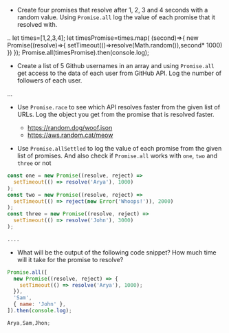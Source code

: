 - Create four promises that resolve after 1, 2, 3 and 4 seconds with a random value. Using `Promise.all` log the value of each promise that it resolved with.

..
  let times=[1,2,3,4];
  let timesPromise=times.map(
    (second)=>{
    new Promise((resolve)=>{
      setTimeout(()=>resolve(Math.random()),second*
      1000)
    })
    });
  Promise.all(timesPromise).then(console.log);


- Create a list of 5 Github usernames in an array and using `Promise.all` get access to the data of each user from GitHub API. Log the number of followers of each user.

...
 


- Use `Promise.race` to see which API resolves faster from the given list of URLs. Log the object you get from the promise that is resolved faster.

  - https://random.dog/woof.json
  - https://aws.random.cat/meow

- Use `Promise.allSettled` to log the value of each promise from the given list of promises. And also check if `Promise.all` works with `one`, `two` and `three` or not

```js
const one = new Promise((resolve, reject) =>
  setTimeout(() => resolve('Arya'), 1000)
);
const two = new Promise((resolve, reject) =>
  setTimeout(() => reject(new Error('Whoops!')), 2000)
);
const three = new Promise((resolve, reject) =>
  setTimeout(() => resolve('John'), 3000)
);

....

```

- What will be the output of the following code snippet? How much time will it take for the promise to resolve?

```js
Promise.all([
  new Promise((resolve, reject) => {
    setTimeout(() => resolve('Arya'), 1000);
  }),
  'Sam',
  { name: 'John' },
]).then(console.log);

Arya,Sam,Jhon;
```
